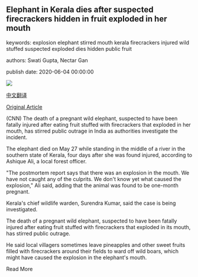 ## Elephant in Kerala dies after suspected firecrackers hidden in fruit exploded in her mouth

keywords: explosion elephant stirred mouth kerala firecrackers injured wild stuffed suspected exploded dies hidden public fruit

authors: Swati Gupta, Nectar Gan

publish date: 2020-06-04 00:00:00

![](https://cdn.cnn.com/cnnnext/dam/assets/200604064349-01-elephant-killed-india-0527-super-tease.jpg)

[中文翻译](Elephant%20in%20Kerala%20dies%20after%20suspected%20firecrackers%20hidden%20in%20fruit%20exploded%20in%20her%20mouth_zh.md)

[Original Article](https://edition.cnn.com/2020/06/04/asia/india-elephant-death-intl-hnk-scli/index.html)

(CNN) The death of a pregnant wild elephant, suspected to have been fatally injured after eating fruit stuffed with firecrackers that exploded in her mouth, has stirred public outrage in India as authorities investigate the incident.

The elephant died on May 27 while standing in the middle of a river in the southern state of Kerala, four days after she was found injured, according to Ashique Ali, a local forest officer.

"The postmortem report says that there was an explosion in the mouth. We have not caught any of the culprits. We don't know yet what caused the explosion," Ali said, adding that the animal was found to be one-month pregnant.

Kerala's chief wildlife warden, Surendra Kumar, said the case is being investigated.

The death of a pregnant wild elephant, suspected to have been fatally injured after eating fruit stuffed with firecrackers that exploded in its mouth, has stirred public outrage.

He said local villagers sometimes leave pineapples and other sweet fruits filled with firecrackers around their fields to ward off wild boars, which might have caused the explosion in the elephant's mouth.

Read More